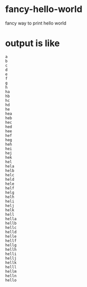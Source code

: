 # fancy-hello-world
fancy way to print hello world

# output is like
```
a
b
c
d
e
f
g
h
ha
hb
hc
hd
he
hea
heb
hec
hed
hee
hef
heg
heh
hei
hej
hek
hel
hela
helb
helc
held
hele
helf
helg
helh
heli
helj
helk
hell
hella
hellb
hellc
helld
helle
hellf
hellg
hellh
helli
hellj
hellk
helll
hellm
helln
hello
```

